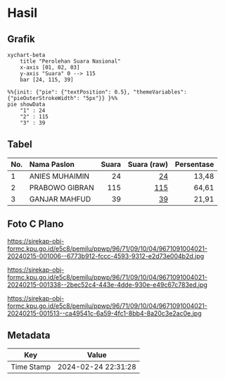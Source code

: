 # Hasil

## Grafik

```mermaid
xychart-beta
    title "Perolehan Suara Nasional"
    x-axis [01, 02, 03]
    y-axis "Suara" 0 --> 115
    bar [24, 115, 39]
```

```mermaid
%%{init: {"pie": {"textPosition": 0.5}, "themeVariables": {"pieOuterStrokeWidth": "5px"}} }%%
pie showData
    "1" : 24
    "2" : 115
    "3" : 39
```

## Tabel

| No. | Nama Paslon    | Suara | Suara (raw) | Persentase |
|:--- |:-------------- | -----:| -----------:| ----------:|
| 1   | ANIES MUHAIMIN | 24    | [24][p-1]   | 13,48      |
| 2   | PRABOWO GIBRAN | 115   | [115][p-2]  | 64,61      |
| 3   | GANJAR MAHFUD  | 39    | [39][p-3]   | 21,91      |


[p-1]: https://github.com/gigit-pemilu/pemilu-2024/blob/main/pilpres/hitung-suara/sub/96-papua-barat-daya/sub/71-kota-sorong/sub/09-malaimsimsa/sub/1004-malaingkedi/sub/021-tps/sub/paslon-1.txt
[p-2]: https://github.com/gigit-pemilu/pemilu-2024/blob/main/pilpres/hitung-suara/sub/96-papua-barat-daya/sub/71-kota-sorong/sub/09-malaimsimsa/sub/1004-malaingkedi/sub/021-tps/sub/paslon-2.txt
[p-3]: https://github.com/gigit-pemilu/pemilu-2024/blob/main/pilpres/hitung-suara/sub/96-papua-barat-daya/sub/71-kota-sorong/sub/09-malaimsimsa/sub/1004-malaingkedi/sub/021-tps/sub/paslon-3.txt

## Foto C Plano

https://sirekap-obj-formc.kpu.go.id/e5c8/pemilu/ppwp/96/71/09/10/04/9671091004021-20240215-001006--6773b912-fccc-4593-9312-e2d73e004b2d.jpg

https://sirekap-obj-formc.kpu.go.id/e5c8/pemilu/ppwp/96/71/09/10/04/9671091004021-20240215-001338--2bec52c4-443e-4dde-930e-e49c67c783ed.jpg

https://sirekap-obj-formc.kpu.go.id/e5c8/pemilu/ppwp/96/71/09/10/04/9671091004021-20240215-001513--ca49541c-6a59-4fc1-8bb4-8a20c3e2ac0e.jpg


## Metadata

| Key        | Value               |
| ---------- | ------------------- |
| Time Stamp | 2024-02-24 22:31:28 |




